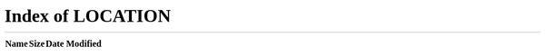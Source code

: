 <!DOCTYPE html>
<meta charset="utf-8">
<title>Redirecting to /</title>
<meta http-equiv="refresh" content="0; URL=/">
<link rel="canonical" href="/hear2021-pmlr-special-journal-issue.html">
